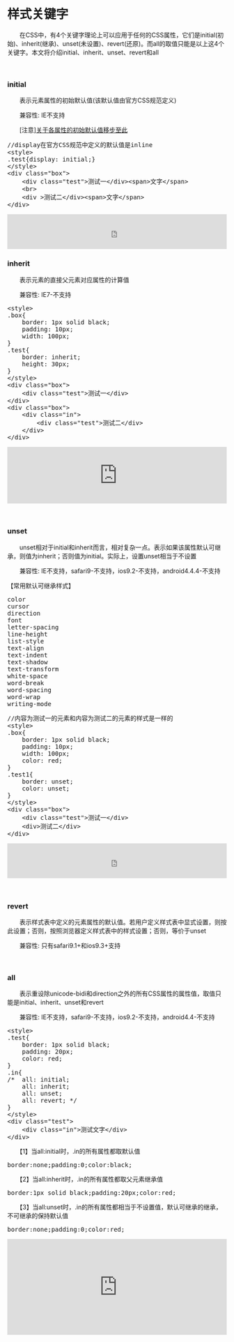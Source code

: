 # 样式关键字

　　在CSS中，有4个关键字理论上可以应用于任何的CSS属性，它们是initial(初始)、inherit(继承)、unset(未设置)、revert(还原)。而all的取值只能是以上这4个关键字。本文将介绍initial、inherit、unset、revert和all

&nbsp;

### initial

　　表示元素属性的初始默认值(该默认值由官方CSS规范定义)

　　兼容性: IE不支持

　　[注意][关于各属性的初始默认值移步至此](https://developer.mozilla.org/en-US/docs/Web/CSS/Reference)

<div class="cnblogs_code">
<pre>//display在官方CSS规范中定义的默认值是inline
&lt;style&gt;
.test{display: initial;}
&lt;/style&gt;
&lt;div class="box"&gt;
    &lt;div class="test"&gt;测试一&lt;/div&gt;&lt;span&gt;文字&lt;/span&gt;
    &lt;br&gt;
    &lt;div &gt;测试二&lt;/div&gt;&lt;span&gt;文字&lt;/span&gt;
&lt;/div&gt;</pre>
</div>

<iframe style="line-height: 1.5; width: 100%; height: 80px;" src="https://demo.xiaohuochai.site/css/base/b6.html" frameborder="0" width="320" height="240"></iframe>

### inherit

　　表示元素的直接父元素对应属性的计算值

　　兼容性: IE7-不支持

<div class="cnblogs_code">
<pre>&lt;style&gt;
.box{
    border: 1px solid black;
    padding: 10px;
    width: 100px;
}
.test{
    border: inherit;
    height: 30px;
}
&lt;/style&gt;
&lt;div class="box"&gt;
    &lt;div class="test"&gt;测试一&lt;/div&gt;
&lt;/div&gt;
&lt;div class="box"&gt;
    &lt;div class="in"&gt;
        &lt;div class="test"&gt;测试二&lt;/div&gt;        
    &lt;/div&gt;
&lt;/div&gt;</pre>
</div>

<iframe style="width: 100%; height: 130px;" src="https://demo.xiaohuochai.site/css/base/b7.html" frameborder="0" width="320" height="240"></iframe>

&nbsp;

### unset

　　unset相对于initial和inherit而言，相对复杂一点。表示如果该属性默认可继承，则值为inherit；否则值为initial。实际上，设置unset相当于不设置

　　兼容性: IE不支持，safari9-不支持，ios9.2-不支持，android4.4.4-不支持

【常用默认可继承样式】

<div class="cnblogs_code">
<pre>color
cursor
direction
font
letter-spacing
line-height
list-style
text-align
text-indent
text-shadow
text-transform
white-space
word-break
word-spacing
word-wrap
writing-mode</pre>
</div>
<div class="cnblogs_code">
<pre>//内容为测试一的元素和内容为测试二的元素的样式是一样的
&lt;style&gt;
.box{
    border: 1px solid black;
    padding: 10px;
    width: 100px;
    color: red;
}
.test1{
    border: unset;
    color: unset;
}
&lt;/style&gt;
&lt;div class="box"&gt;
    &lt;div class="test"&gt;测试一&lt;/div&gt;
    &lt;div&gt;测试二&lt;/div&gt;
&lt;/div&gt;</pre>
</div>

<iframe style="width: 100%; height: 80px;" src="https://demo.xiaohuochai.site/css/base/b8.html" frameborder="0" width="320" height="240"></iframe>

&nbsp;

### revert

　　表示样式表中定义的元素属性的默认值。若用户定义样式表中显式设置，则按此设置；否则，按照浏览器定义样式表中的样式设置；否则，等价于unset&nbsp;

　　兼容性: 只有safari9.1+和ios9.3+支持

&nbsp;

### all

　　表示重设除unicode-bidi和direction之外的所有CSS属性的属性值，取值只能是initial、inherit、unset和revert

　　兼容性: IE不支持，safari9-不支持，ios9.2-不支持，android4.4-不支持

<div class="cnblogs_code">
<pre>&lt;style&gt;
.test{
    border: 1px solid black;
    padding: 20px;
    color: red;
}
.in{
/*  all: initial;
    all: inherit;
    all: unset;
    all: revert; */
}
&lt;/style&gt;
&lt;div class="test"&gt;
    &lt;div class="in"&gt;测试文字&lt;/div&gt;            
&lt;/div&gt;</pre>
</div>

　　【1】当all:initial时，.in的所有属性都取默认值

<div class="cnblogs_code">
<pre>border:none;padding:0;color:black;</pre>
</div>

　　【2】当all:inherit时，.in的所有属性都取父元素继承值

<div class="cnblogs_code">
<pre>border:1px solid black;padding:20px;color:red;</pre>
</div>

　　【3】当all:unset时，.in的所有属性都相当于不设置值，默认可继承的继承，不可继承的保持默认值

<div class="cnblogs_code">
<pre>border:none;padding:0;color:red;</pre>
</div>

<iframe style="width: 100%; height: 220px;" src="https://demo.xiaohuochai.site/css/base/b9.html" frameborder="0" width="320" height="240"></iframe>

